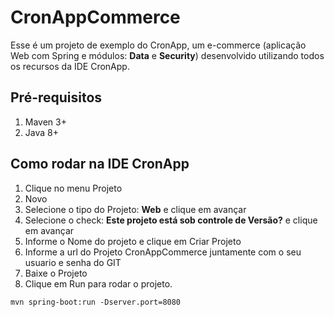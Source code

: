 # CronAppCommerce

Esse é um projeto de exemplo do CronApp, um e-commerce (aplicação Web com Spring e módulos: **Data** e **Security**) 
desenvolvido utilizando todos os recursos da IDE CronApp.

## Pré-requisitos

1. Maven 3+
2. Java 8+

## Como rodar na IDE CronApp

1. Clique no menu Projeto
2. Novo
3. Selecione o tipo do Projeto: **Web** e clique em avançar
4. Selecione o check: **Este projeto está sob controle de Versão?** e clique em avançar
5. Informe o Nome do projeto e clique em Criar Projeto
6. Informe a url do Projeto CronAppCommerce juntamente com o seu usuario e senha do GIT
7. Baixe o Projeto
8. Clique em Run para rodar o projeto.

```
mvn spring-boot:run -Dserver.port=8080



